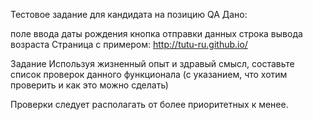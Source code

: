 Тестовое задание для кандидата на позицию QA
Дано:

поле ввода даты рождения
кнопка отправки данных
строка вывода возраста
Страница с примером: http://tutu-ru.github.io/

Задание
Используя жизненный опыт и здравый смысл, составьте список проверок данного функционала (с указанием, что хотим проверить и как это можно сделать)

Проверки следует располагать от более приоритетных к менее.
